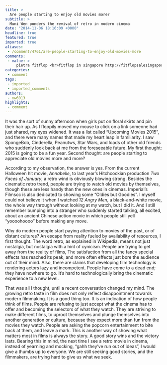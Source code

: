 ```yaml
---
title: >
  Are people starting to enjoy old movies more?
subtitle: >
  Muni Wen ponders the revival of retro in modern cinema
date: "2014-11-06 18:16:09 +0000"
headline: true
featured: true
imported: true
aliases:
 - /comment/4761/are-people-starting-to-enjoy-old-movies-more
comments:
 - value: >
     pietra fitflop <br>fitflop in singapore http://fitflopsalesingapore2.blogspot.com/,fitflop australia sale <br>fitflop australia outlet http://fitflopsau.blogspot.com/,buy cheap birkenstocks <br>birkenstock outlet online shop http://birkenstockaustralia2013.blogspot.com/,birkenstocks clearance <br>birkenstock outlet online shop http://birkenstockaustraliamalls.com/,Scrapped that plan and played defense the next five games, winning four of them. It is a unique indisputable fact that some players appreciate among others dislike. For example, the purpose is worth a many point. <br>fifa 16 hack http://creditsfut.com/,cheap christian louboutin pumps <br>christian louboutin online store http://canadachristianlouboutin.blogspot.com/,christian louboutin rolando <br>christian louboutin online http://christianlouboutincanadaoutlet.blogspot.com/,I was just looking at your Are people starting to enjoy old movies more? - Comment - Felix Online site and see that your site has the potential to become very popular. I just want to tell you, In cas
categories:
 - comment
tags:
 - imported
 - imported_comments
authors:
 - xw6013
highlights:
 - comment
---
```


It was the sort of sunny afternoon when girls put on floral skirts and pin their hair up. As I floppily moved my mouse to click on a link someone had just shared, my eyes widened. It was a list called “Upcoming Movies 2015”, and there were many names that made my heart leap in familiarity. I saw SpongeBob, Cinderella, Peanutws, Star Wars, and loads of other old friends who suddenly look back at me from the foreseeable future. My first thought: 2015 is going to be a fun year. Second thought: are people starting to appreciate old movies more and more?

According to my observation, the answer is yes. From the current Halloween hit movie, _Annabelle_, to last year’s Hitchcockian production _Two Faces of January_, a retro wind is obviously blowing strong. Besides the cinematic retro trend, people are trying to watch old movies by themselves, though these are less handy than the new ones in cinemas. Imperial’s Filmsoc is also dedicated to showing some “Oldies but Goodies”. I myself could not believe it when I watched _12 Angry Men_, a black-and-white movie, the whole way through without looking at my watch, but I did it. And I still remember bumping into a stranger who suddenly started talking, all excited, about an ancient Chinese action movie in which people still yell “yoooohoooo” before making any move.

Why do modern people start paying attention to movies of the past, or of distant cultures? An escape from reality fueled by availability of resources, I first thought. The word retro, as explained in Wikipedia, means not just nostalgia, but nostalgia with a hint of cynicism. People are trying to get away from the reality of films, The satisfaction from all the fancy special effects has reached its peak, and more often effects just bore the audience out of their mind. Also, there are claims that developing film technology is rendering actors lazy and incompetent. People have come to a dead end; they have nowhere to go. It’s hard to technologically bring the cinematic experience to a new level.

That was all I thought, until a recent conversation changed my mind. The growing retro taste in film does not only reflect disappointment towards modern filmmaking. It is a good thing too. It is an indication of how people think of films. People are refusing to just accept what the cinema has to offer and becoming the selectors of what they watch. They are striving to make different films, to uproot themselves and plunge themselves into another generation or culture, because they expect more than fun from the movies they watch. People are asking the popcorn entertainment to bite back at them, and leave a mark. This is another way of showing what matters most in films is always the story. A good story wins and the victory lasts. Bearing this in mind, the next time I see a retro movie in cinema, instead of yearning and mocking, “gahh they’ve run out of ideas”, I would give a thumbs up to everyone. We are still seeking good stories, and the filmmakers, are trying hard to give us what we seek.
